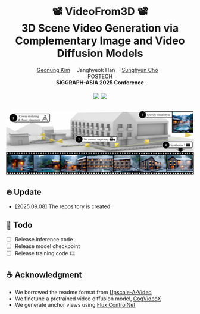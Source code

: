 <div align="center">

<h1>
    📽️ VideoFrom3D 📽️<br> 
    3D Scene Video Generation via Complementary Image and Video Diffusion Models
</h1>

<div>
    <a href='https://kimgeonung.github.io/' target='_blank'>Geonung Kim</a>&emsp;
    <a target='_blank'>Janghyeok Han</a>&emsp;
    <a href='https://www.scho.pe.kr/' target='_blank'>Sunghyun Cho</a>&emsp;
</div>
<div>
    POSTECH
</div>

<div>
    <strong>SIGGRAPH-ASIA 2025 Conference </strong>
</div>

<div>
    <h4 align="center">
        <!-- <a href="https://kimgeonung.github.io/id-compression/" target='_blank'> -->
        <img src="https://img.shields.io/badge/🐳-Project%20Page-blue">
        </a>
        <!-- <a href="https://arxiv.org/abs/2401.17547" target='_blank'> -->
        <img src="https://img.shields.io/badge/arXiv-2401.17547-b31b1b.svg">
        </a>
    </h4>
</div>

![teaser](assets/teaser.jpg) 
---

</div>

## 🔥 Update

- [2025.09.08] The repository is created.

## 🔧 Todo

- [ ] Release inference code
- [ ] Release model checkpoint
- [ ] Release training code
🎞️

<!-- ## ⌨️  Program -->
<!--  -->
<!-- ### Download checkpoint -->
<!--  -->
<!-- ### Environment -->
<!--  -->
<!-- ### Quick start -->
<!--  -->
<!-- ### Preprocessing -->

<!--  -->
<!-- ### SAG inference -->
<!--  -->
<!-- ### GGI inference -->

## ☕️ Acknowledgment

- We borrowed the readme format from [Upscale-A-Video](https://github.com/sczhou/Upscale-A-Video) 
- We finetune a pretrained video diffusion model, [CogVideoX](https://github.com/zai-org/CogVideo) 
- We generate anchor views using [Flux ControlNet](https://huggingface.co/XLabs-AI/flux-controlnet-collections) 

